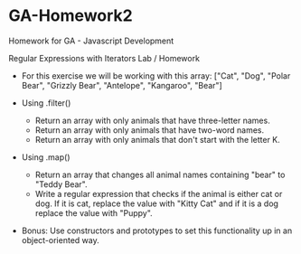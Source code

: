 # GA-Homework2
Homework for GA - Javascript Development

Regular Expressions with Iterators Lab / Homework

- For this exercise we will be working with this array:
["Cat", "Dog", "Polar Bear", "Grizzly Bear", "Antelope", "Kangaroo", "Bear"]

- Using .filter()

    - Return an array with only animals that have three-letter names.
    - Return an array with only animals that have two-word names.
    - Return an array with only animals that don't start with the letter K.

- Using .map()

    - Return an array that changes all animal names containing "bear" to "Teddy Bear".
    - Write a regular expression that checks if the animal is either cat or dog. If it is cat, replace the value with "Kitty Cat" and if it is a dog replace the value with "Puppy".

- Bonus: Use constructors and prototypes to set this functionality up in an object-oriented way.
